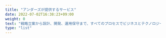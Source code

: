 ```yaml
---
title: "アンダーズが提供するサービス"
date: 2022-07-02T16:38:23+09:00
weight: 0
text: "戦略立案から設計、開発、運用保守まで、すべてのプロセスでビジネスとテクノロジーを熟知したプロフェッショナルチームが支援。お客様のビジネス価値を最大限に高めるサービスを生み出し、磨き続けます。"
type: "list"
---
```

